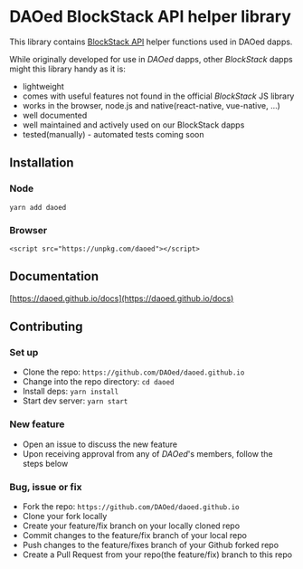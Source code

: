 # DAOed BlockStack API helper library

This library contains [BlockStack API](https://core.blockstack.org/) helper functions used in DAOed dapps.

While originally developed for use in *DAOed* dapps, other *BlockStack* dapps might this library handy as it is:
* lightweight
* comes with useful features not found in the official *BlockStack* JS library
* works in the browser, node.js and native(react-native, vue-native, ...)
* well documented
* well maintained and actively used on our BlockStack dapps
* tested(manually) - automated tests coming soon


## Installation

### Node

`yarn add daoed`

### Browser

`<script src="https://unpkg.com/daoed"></script>`


## Documentation

[https://daoed.github.io/docs](https://daoed.github.io/docs)


## Contributing

### Set up
* Clone the repo: `https://github.com/DAOed/daoed.github.io`
* Change into the repo directory: `cd daoed`
* Install deps: `yarn install`
* Start dev server: `yarn start`

### New feature
* Open an issue to discuss the new feature
* Upon receiving approval from any of *DAOed*'s members, follow the steps below

### Bug, issue or fix
* Fork the repo: `https://github.com/DAOed/daoed.github.io`
* Clone your fork locally
* Create your feature/fix branch on your locally cloned repo
* Commit changes to the feature/fix branch of your local repo
* Push changes to the feature/fixes branch of your Github forked repo
* Create a Pull Request from your repo(the feature/fix) branch to this repo

